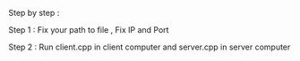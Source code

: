 Step by step :

Step 1 : Fix your path to file , Fix IP and Port

Step 2 : Run client.cpp in client computer and server.cpp in server computer
